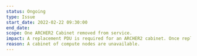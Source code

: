 ```yaml
---
status: Ongoing
type: Issue
start_date: 2022-02-22 09:30:00
end_date: 
scope: One ARCHER2 Cabinet removed from service.
impact: A replacement PDU is required for an ARCHER2 cabinet. Once replaced, the cabinet will be returned to service. 
reason: A cabinet of compute nodes are unavailable. 
---
```




